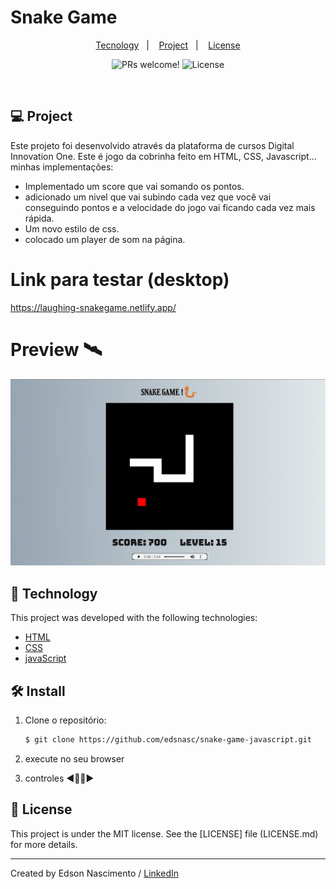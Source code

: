 # Snake Game


<p align="center">
  <a href="#-tecnology">Tecnology</a>&nbsp;&nbsp;&nbsp;|&nbsp;&nbsp;&nbsp;
  <a href="#-project">Project</a>&nbsp;&nbsp;&nbsp;|&nbsp;&nbsp;&nbsp;
  <a href="#-license">License</a>
</p>

<p align="center">
 <img src="https://img.shields.io/static/v1?label=PRs&message=welcome&color=15C3D6&labelColor=000000" alt="PRs welcome!" />

  <img alt="License" src="https://img.shields.io/static/v1?label=license&message=MIT&color=15C3D6&labelColor=000000">
</p>

<br>

## 💻 Project

<p>Este projeto foi desenvolvido através da plataforma de cursos Digital Innovation One. Este é jogo da cobrinha feito em HTML, CSS, Javascript...
minhas implementações:</p>
<ul>
    <li>Implementado um score que vai somando os pontos.</li>
    <li>adicionado um nivel que vai subindo cada vez que você vai conseguindo pontos e a velocidade do jogo vai ficando cada vez mais rápida.</li>
    <li>Um novo estilo de css.</li>
    <li>colocado um player de som na página.</li>
</ul>  

# Link para testar (desktop)

https://laughing-snakegame.netlify.app/

# Preview 🛰

<p align="center">
  <img alt="Snake-game" src="./github/snakeimage.png">
</p>

## 🚀 Technology

This project was developed with the following technologies:

- [HTML](https://html.com/)
- [CSS](https://www.w3schools.com/css/css_website_layout.asp)
- [javaScript](https://www.javascript.com/)

## 🛠 Install

1. Clone o repositório:

   ```bash
   $ git clone https://github.com/edsnasc/snake-game-javascript.git
   ```
2. execute no seu browser 

3. controles ◀🔺🔻▶

## 📝 License

This project is under the MIT license. See the [LICENSE] file (LICENSE.md) for more details.

---

Created by Edson Nascimento / [LinkedIn](https://www.linkedin.com/in/edson-nascimento-5783681aa/)